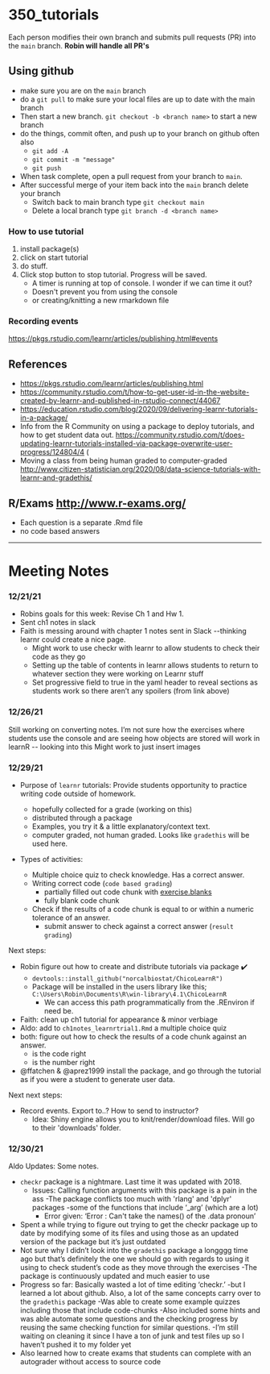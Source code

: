 # 350_tutorials

Each person modifies their own branch and submits pull requests (PR) into the `main` branch. **Robin will handle all PR's**

## Using github

* make sure you are on the `main` branch
* do a `git pull` to make sure your local files are up to date with the main branch
* Then start a new branch. `git checkout -b <branch name>` to start a new branch
* do the things, commit often, and push up to your branch on github often also
    * `git add -A`
    * `git commit -m "message"`
    * `git push`
* When task complete, open a pull request from your branch to `main`. 
* After successful merge of your item back into the `main` branch delete your branch
     * Switch back to main branch type `git checkout main`  
     * Delete a local branch type `git branch -d <branch name>`


### How to use tutorial
1. install package(s)
2. click on start tutorial
3. do stuff. 
4. Click stop button to stop tutorial. Progress will be saved. 
    - A timer is running at top of console. I wonder if we can time it out?
    - Doesn't prevent you from using the console 
    - or creating/knitting a new rmarkdown file
    
### Recording events
https://pkgs.rstudio.com/learnr/articles/publishing.html#events



## References
* https://pkgs.rstudio.com/learnr/articles/publishing.html
* https://community.rstudio.com/t/how-to-get-user-id-in-the-website-created-by-learnr-and-published-in-rstudio-connect/44067
* https://education.rstudio.com/blog/2020/09/delivering-learnr-tutorials-in-a-package/
* Info from the R Community on using a package to deploy tutorials, and how to get student data out.
https://community.rstudio.com/t/does-updating-learnr-tutorials-installed-via-package-overwrite-user-progress/124804/4 (
* Moving a class from being human graded to computer-graded http://www.citizen-statistician.org/2020/08/data-science-tutorials-with-learnr-and-gradethis/

## R/Exams http://www.r-exams.org/ 

* Each question is a separate .Rmd file
* no code based answers


----

# Meeting Notes

### 12/21/21
* Robins goals for this week: Revise Ch 1 and Hw 1.  
* Sent ch1 notes in slack
* Faith is messing around with chapter 1 notes sent in Slack --thinking learnr could create a nice page.
    * Might work to use checkr with learnr to allow students to check their code as they go
    * Setting up the table of contents in learnr allows students to return to whatever section they were working on Learnr stuff
    * Set progressive field to true in the yaml header to reveal sections as students work so there aren’t any spoilers (from link above)

### 12/26/21
Still working on converting notes. I’m not sure how the exercises where students use the console and are seeing how objects are stored will work in learnR -- looking into this
Might work to just insert images


### 12/29/21

* Purpose of `learnr` tutorials: Provide students opportunity to practice writing code outside of homework. 
    - hopefully collected for a grade (working on this)
    - distributed through a package
    - Examples, you try it & a little explanatory/context text. 
    - computer graded, not human graded. Looks like `gradethis` will be used here. 
  
* Types of activities: 
    * Multiple choice quiz to check knowledge. Has a correct answer.
    * Writing correct code (`code based grading`)
        - partially filled out code chunk with [exercise.blanks](https://rstudio.github.io/learnr/articles/exercises.html#checking-blanks)
        - fully blank code chunk
    * Check if the results of a code chunk is equal to or within a numeric tolerance of an answer. 
        - submit answer to check against a correct answer (`result grading`)

Next steps: 

* Robin figure out how to create and distribute tutorials via package :heavy_check_mark:
    - `devtools::install_github("norcalbiostat/ChicoLearnR")`
    - Package will be installed in the users library like this; `C:\Users\Robin\Documents\R\win-library\4.1\ChicoLearnR` 
        - We can access this path programmatically from the .REnviron if need be. 
* Faith: clean up ch1 tutorial for appearance & minor verbiage
* Aldo: add to `ch1notes_learnrtrial1.Rmd` a multiple choice quiz
* both: figure out how to check the results of a code chunk against an answer. 
    - is the code right
    - is the number right
* @ffatchen & @aprez1999 install the package, and go through the tutorial as if you were a student to generate user data. 


Next next steps: 

* Record events. Export to..? How to send to instructor?
    - Idea: Shiny engine allows you to knit/render/download files. Will go to their 'downloads' folder. 

### 12/30/21
Aldo Updates: Some notes. 
* `checkr` package is a nightmare. Last time it was updated with 2018.
	- Issues: Calling function arguments with this package is a pain in the ass
	-The package conflicts too much with 'rlang' and 'dplyr' packages
		-some of the functions that include ‘_arg’ (which are a lot)
		- Error given: ‘Error : Can't take the names() of the .data pronoun’
* Spent a while trying to figure out trying to get the checkr package up to date by modifying some of its files and using those as an updated version of the package but it’s just outdated
* Not sure why I didn’t look into the `gradethis` package a longggg time ago but that’s definitely the one we should go with regards to using it using to check student’s code as they move through the exercises
	-The package is continuously updated and much easier to use
* Progress so far: Basically wasted a lot of time editing ‘checkr.’
	-but I learned a lot about github. Also, a lot of the same concepts carry over to the `gradethis` package
	-Was able to create some example quizzes including those that include code-chunks
	-Also included some hints and was able automate some questions and the checking progress by reusing the same checking function for similar questions.
	-I’m still waiting on cleaning it since I have a ton of junk and test files up so I haven’t pushed it to my folder yet
* Also learned how to create exams that students can complete with an autograder without access to source code



 

